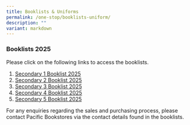 ```yaml
---
title: Booklists & Uniforms
permalink: /one-stop/booklists-uniform/
description: ""
variant: markdown
---
```

### Booklists 2025

Please click on the following links to access the booklists.
1. [Secondary 1 Booklist 2025](/files/One%20Stop/Booklist/S1.pdf)
2. [Secondary 2 Booklist 2025](/files/One%20Stop/Booklist/S2.pdf)
3. [Secondary 3 Booklist 2025](/files/One%20Stop/Booklist/S3.pdf)
4. [Secondary 4 Booklist 2025](/files/One%20Stop/Booklist/S4.pdf)
5. [Secondary 5 Booklist 2025](/files/One%20Stop/Booklist/S5__NA_.pdf)

For any enquiries regarding the sales and purchasing process, please contact Pacific Bookstores via the contact details found in the booklists.